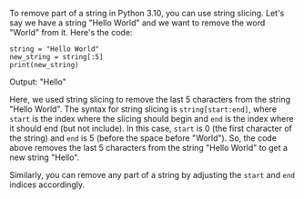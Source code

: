 To remove part of a string in Python 3.10, you can use string slicing. Let's say we have a string "Hello World" and we want to remove the word "World" from it. Here's the code:

```
string = "Hello World"
new_string = string[:5]
print(new_string)
```

Output: "Hello"

Here, we used string slicing to remove the last 5 characters from the string "Hello World". The syntax for string slicing is `string[start:end]`, where `start` is the index where the slicing should begin and `end` is the index where it should end (but not include). In this case, `start` is 0 (the first character of the string) and `end` is 5 (before the space before "World"). So, the code above removes the last 5 characters from the string "Hello World" to get a new string "Hello".

Similarly, you can remove any part of a string by adjusting the `start` and `end` indices accordingly.